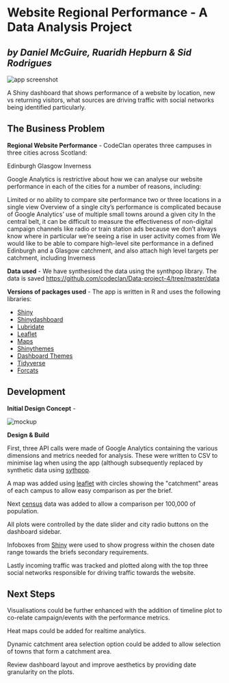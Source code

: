 # Website Regional Performance - A Data Analysis Project 
## *by Daniel McGuire, Ruaridh Hepburn & Sid Rodrigues*

![app screenshot](https://github.com/codeclan/Data-project-4/blob/master/images/Screenshot%202020-08-24%20at%2011.50.31%20(2).png)

A Shiny dashboard that shows performance of a website by location, new vs returning visitors, what sources are driving traffic with social networks being identified particularly.   

## The Business Problem


**Regional Website Performance** - CodeClan operates three campuses in three cities across Scotland:

Edinburgh
Glasgow
Inverness

Google Analytics is restrictive about how we can analyse our website performance in each of the cities for a number of reasons, including:

Limited or no ability to compare site performance two or three locations in a single view
Overview of a single city’s performance is complicated because of Google Analytics’ use of multiple small towns around a given city
In the central belt, it can be difficult to measure the effectiveness of non-digital campaign channels like radio or train station ads because we don’t always know where in particular we’re seeing a rise in user activity comes from
We would like to be able to compare high-level site performance in a defined Edinburgh and a Glasgow catchment, and also attach high level targets per catchment, including Inverness

**Data used** - We have synthesised the data using the synthpop library.  The data is saved https://github.com/codeclan/Data-project-4/tree/master/data


**Versions of packages used** - The app is written in R and uses the following libraries:

* [Shiny](https://shiny.rstudio.com/)
* [Shinydashboard](https://rstudio.github.io/shinydashboard/)
* [Lubridate](https://lubridate.tidyverse.org/)
* [Leaflet](https://rstudio.github.io/leaflet/)
* [Maps](https://cran.r-project.org/web/packages/maps/maps.pdf)
* [Shinythemes](https://rstudio.github.io/shinythemes/)
* [Dashboard Themes](https://rstudio.github.io/shinythemes/)
* [Tidyverse](https://www.tidyverse.org/)
* [Forcats](https://www.r-bloggers.com/cats-are-great-and-so-is-the-forcats-r-package/)

## Development 

**Initial Design Concept** - 

![mockup](https://github.com/codeclan/Data-project-4/blob/master/images/Example%20Dashboard.png)

**Design & Build**

First, three API calls were made of Google Analytics containing the various dimensions and metrics needed for analysis.  These were written to CSV to minimise lag when using the app (although subsequently replaced by synthetic data using [sythpop](https://cran.r-project.org/web/packages/synthpop/index.html).   

A map was added using [leaflet](https://rstudio.github.io/leaflet/) with circles showing the "catchment" areas of each campus to allow easy comparison as per the brief.  

Next [census](https://www.citypopulation.de/en/uk/scotland/) data was added to allow a comparison per 100,000 of population. 

All plots were controlled by the date slider and city radio buttons on the dashboard sidebar. 

Infoboxes from [Shiny](https://shiny.rstudio.com/) were used to show progress within the chosen date range towards the briefs secondary requirements. 

Lastly incoming traffic was tracked and plotted along with the top three social networks responsible for driving traffic towards the website.  

## Next Steps

Visualisations could be further enhanced with the addition of timeline plot to co-relate campaign/events with the performance metrics.

Heat maps could be added for realtime analytics.

Dynamic catchment area selection option could be added to allow selection of towns that form a catchment area.

Review dashboard layout and improve aesthetics by providing date granularity on the plots.
